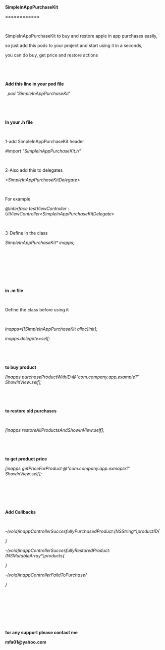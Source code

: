 <p class="p1"><strong>SimpleInAppPurchaseKit</strong></p>
<p class="p1">============</p>
<p class="p2">&nbsp;</p>
<p class="p1">SimpleInAppPurchaseKit to buy and restore apple in app purchases easily,</p>
<p class="p1">so just add this pods to your project and start using it in a seconds,</p>
<p class="p1">you can do buy, get price and restore actions</p>
<p class="p2">&nbsp;</p>
<p class="p2">&nbsp;</p>
<p class="p1"><strong>Add this line in your pod file</strong></p>
<p class="p1"><em><span class="Apple-converted-space">&nbsp; </span>pod 'SimpleInAppPurchaseKit'</em></p>
<p class="p2">&nbsp;</p>
<p class="p2">&nbsp;</p>
<p class="p1"><strong>In your .h file </strong></p>
<p class="p2">&nbsp;</p>
<p class="p1">1-add SimpleInAppPurchaseKit header</p>
<p class="p1"><em>#import "SimpleInAppPurchaseKit.h"</em></p>
<p class="p2">&nbsp;</p>
<p class="p1">2-Also add this to delegates</p>
<p class="p1"><em> &lt;SimpleInAppPurchaseKitDelegate&gt;</em></p>
<p class="p2">&nbsp;</p>
<p class="p1">For example</p>
<p class="p1"><em>@interface testViewController : UIViewController&lt;SimpleInAppPurchaseKitDelegate&gt;</em></p>
<p class="p2">&nbsp;</p>
<p class="p1">3-Define in the class</p>
<p class="p1"><em>SimpleInAppPurchaseKit* inapps;</em></p>
<p class="p2">&nbsp;</p>
<p class="p2">&nbsp;</p>
<p class="p2">&nbsp;</p>
<p class="p2">&nbsp;</p>
<p class="p1"><strong>in .m file</strong></p>
<p class="p2">&nbsp;</p>
<p class="p1">Define the class before using it</p>
<p class="p2">&nbsp;</p>
<p class="p1"><em>inapps=[[SimpleInAppPurchaseKit alloc]init];</em></p>
<p class="p1"><em>inapps.delegate=self;</em></p>
<p class="p2">&nbsp;</p>
<p class="p2">&nbsp;</p>
<p class="p1"><strong>to buy product</strong></p>
<p class="p1"><em>[inapps purchaseProductWithID:@"com.company.app.example1" ShowInView:self];</em></p>
<p class="p2">&nbsp;</p>
<p class="p2">&nbsp;</p>
<p class="p1"><strong>to restore old purchases</strong></p>
<p class="p2">&nbsp;</p>
<p class="p1"><em>[inapps restoreAllProductsAndShowInView:self];</em></p>
<p class="p2">&nbsp;</p>
<p class="p2">&nbsp;</p>
<p class="p1"><strong>to get product price</strong></p>
<p class="p1"><em>[inapps getPriceForProduct:@"com.company.app.exmaple1" ShowInView:self];</em></p>
<p class="p2">&nbsp;</p>
<p class="p2">&nbsp;</p>
<p class="p2">&nbsp;</p>
<p class="p1"><strong>Add Callbacks</strong></p>
<p class="p2">&nbsp;</p>
<p class="p1"><em>-(void)inappControllerSuccesfullyPurchasedProduct:(NSString*)productID{</em></p>
<p class="p1"><em>}</em></p>
<p class="p1"><em>-(void)inappControllerSuccesfullyRestoredProduct:(NSMutableArray*)products{</em></p>
<p class="p1"><em>}</em></p>
<p class="p1"><em>-(void)inappControllerFaildToPurchase{</em></p>
<p class="p1"><em>}</em></p>
<p class="p2">&nbsp;</p>
<p class="p2">&nbsp;</p>
<p class="p2">&nbsp;</p>
<p class="p2">&nbsp;</p>
<p class="p1"><strong>for any support please contact me</strong></p>
<p class="p1"><strong>mfa01@yahoo.com</strong></p>
